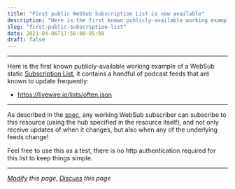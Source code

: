 ```yaml
---
title: "First public WebSub Subscription List is now available"
description: "Here is the first known publicly-available working example of a WebSub static Subscription List, it contains a handful of podcast feeds that are known to update frequently."
slug: "first-public-subscription-list"
date: 2021-04-06T17:56:00-05:00
draft: false
---
```


---

Here is the first known publicly-available working example of a WebSub static [Subscription List](https://livewire.io/aggregator-hubs/#subscription-list), it contains a handful of podcast feeds that are known to update frequently:

* https://livewire.io/lists/often.json

---

As described in the [spec](https://livewire.io/aggregator-hubs), any working WebSub subscriber can subscribe to this resource (using the hub specified in the resource itself), and not only receive updates of when it changes, but also when any of the underlying feeds change! 

Feel free to use this as a test, there is no http authentication required for this list to keep things simple.

---

*[Modify](https://github.com/skymethod/livewire-web/blob/master/content/posts/first-public-subscription-list.md) this page, [Discuss](https://github.com/skymethod/livewire-web/discussions) this page*
